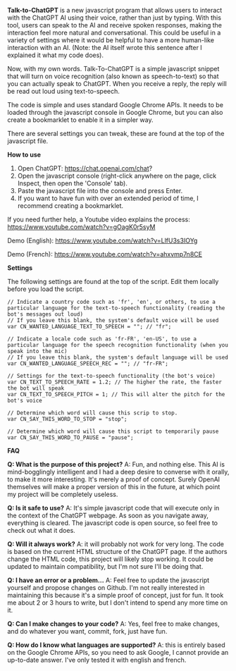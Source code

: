 **Talk-to-ChatGPT** is a new javascript program that allows users to interact with the ChatGPT AI using their voice, rather than just by typing. With this tool, users can speak to the AI and receive spoken responses, making the interaction feel more natural and conversational. This could be useful in a variety of settings where it would be helpful to have a more human-like interaction with an AI. (Note: the AI itself wrote this sentence after I explained it what my code does).

Now, with my own words. Talk-To-ChatGPT is a simple javascript snippet that will turn on voice recognition (also known as speech-to-text) so that you can actually speak to ChatGPT. When you receive a reply, the reply will be read out loud using text-to-speech.

The code is simple and uses standard Google Chrome APIs. It needs to be loaded through the javascript console in Google Chrome, but you can also create a bookmarklet to enable it in a simpler way.

There are several settings you can tweak, these are found at the top of the javascript file.

**How to use**

1. Open ChatGPT: https://chat.openai.com/chat?
2. Open the javascript console (right-click anywhere on the page, click Inspect, then open the 'Console' tab).
3. Paste the javascript file into the console and press Enter.
4. If you want to have fun with over an extended period of time, I recommend creating a bookmarklet.

If you need further help, a Youtube video explains the process: https://www.youtube.com/watch?v=gOagK0r5syM

Demo (English): https://www.youtube.com/watch?v=LlfU3s3IOYg

Demo (French): https://www.youtube.com/watch?v=ahxvmp7n8CE


**Settings**

The following settings are found at the top of the script. Edit them locally before you load the script.
```
// Indicate a country code such as 'fr', 'en', or others, to use a particular language for the text-to-speech functionality (reading the bot's messages out loud)
// If you leave this blank, the system's default voice will be used
var CN_WANTED_LANGUAGE_TEXT_TO_SPEECH = ""; // "fr";

// Indicate a locale code such as 'fr-FR', 'en-US', to use a particular language for the speech recognition functionality (when you speak into the mic)
// If you leave this blank, the system's default language will be used
var CN_WANTED_LANGUAGE_SPEECH_REC = ""; // "fr-FR";

// Settings for the text-to-speech functionality (the bot's voice)
var CN_TEXT_TO_SPEECH_RATE = 1.2; // The higher the rate, the faster the bot will speak
var CN_TEXT_TO_SPEECH_PITCH = 1; // This will alter the pitch for the bot's voice

// Determine which word will cause this scrip to stop.
var CN_SAY_THIS_WORD_TO_STOP = "stop";

// Determine which word will cause this script to temporarily pause
var CN_SAY_THIS_WORD_TO_PAUSE = "pause";
```


**FAQ**

**Q: What is the purpose of this project?**
A: Fun, and nothing else. This AI is mind-bogglingly intelligent and I had a deep desire to converse with it orally, to make it more interesting. It's merely a proof of concept. Surely OpenAI themselves will make a proper version of this in the future, at which point my project will be completely useless.

**Q: Is it safe to use?**
A: It's simple javascript code that will execute only in the context of the ChatGPT webpage. As soon as you navigate away, everything is cleared. The javascript code is open source, so feel free to check out what it does.

**Q: Will it always work?**
A: it will probably not work for very long. The code is based on the current HTML structure of the ChatGPT page. If the authors change the HTML code, this project will likely stop working. It could be updated to maintain compatibility, but I'm not sure I'll be doing that.

**Q: I have an error or a problem...**
A: Feel free to update the javascript yourself and propose changes on Github. I'm not really interested in maintaining this because it's a simple proof of concept, just for fun. It took me about 2 or 3 hours to write, but I don't intend to spend any more time on it.

**Q: Can I make changes to your code?**
A: Yes, feel free to make changes, and do whatever you want, commit, fork, just have fun.

**Q: How do I know what languages are supported?**
A: this is entirely based on the Google Chrome APIs, so you need to ask Google, I cannot provide an up-to-date answer. I've only tested it with english and french.
